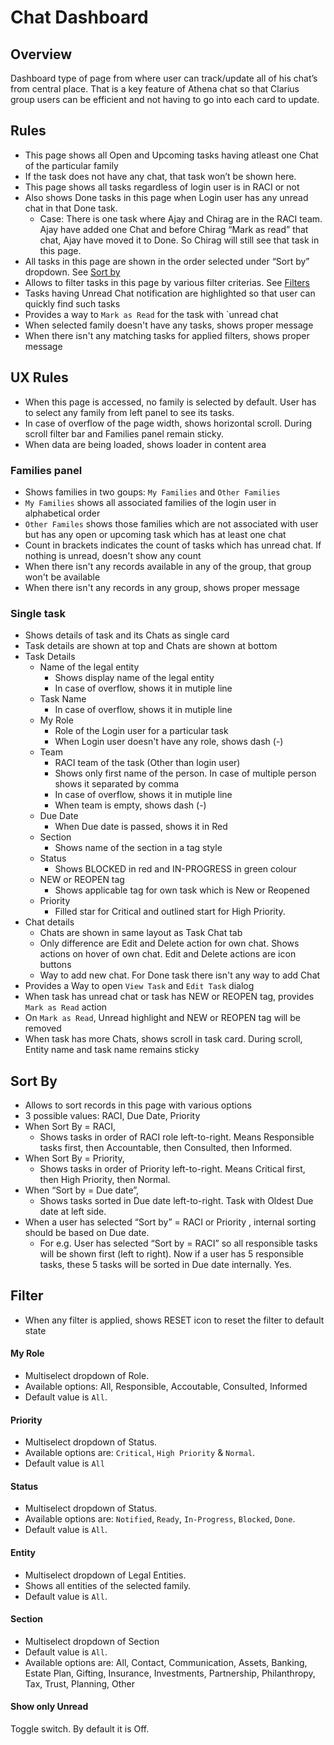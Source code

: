 # Chat Dashboard

## Overview

Dashboard type of page from where user can track/update all of his chat’s from central place.  That is a key feature of Athena chat so that Clarius group users can be efficient and not having to go into each card to update.

## Rules

- This page shows all Open and Upcoming tasks having atleast one Chat of the particular family
- If the task does not have any chat, that task won’t be shown here. 
- This page shows all tasks regardless of login user is in RACI or not 
- Also shows Done tasks in this page when Login user has any unread chat in that Done task.
  - Case: There is one task where Ajay and Chirag are in the RACI team. Ajay have added one Chat and before Chirag “Mark as read”  that chat, Ajay have moved it to Done. So Chirag will still see that task in this page.
- All tasks in this page are shown in the order selected under “Sort by” dropdown. See [Sort by](...)
- Allows to filter tasks in this page by various filter criterias. See [Filters](...)
- Tasks having Unread Chat notification are highlighted so that user can quickly find such tasks
- Provides a way to `Mark as Read` for the task with `unread chat
- When selected family doesn't have any tasks, shows proper message
- When there isn't any matching tasks for applied filters, shows proper message

## UX Rules

- When this page is accessed, no family is selected by default. User has to select any family from left panel to see its tasks. 
- In case of overflow of the page width, shows horizontal scroll. During scroll filter bar and Families panel remain sticky.
- When data are being loaded, shows loader in content area

### Families panel

- Shows families in two goups: `My Families` and `Other Families`
- `My Families` shows all associated families of the login user in alphabetical order
- `Other Familes` shows those families which are not associated with user but has any open or upcoming task which has at least one chat
- Count in brackets indicates the count of tasks which has unread chat. If nothing is unread, doesn't show any count
- When there isn't any records available in any of the group, that group won't be available
- When there isn't any records in any group, shows proper message

### Single task

- Shows details of task and its Chats as single card
- Task details are shown at top and Chats are shown at bottom
- Task Details
  - Name of the legal entity
    - Shows display name of the legal entity
    - In case of overflow, shows it in mutiple line
  - Task Name
    - In case of overflow, shows it in mutiple line
  - My Role
    - Role of the Login user for a particular task
    - When Login user doesn't have any role, shows dash (-)
  - Team
    - RACI team of the task (Other than login user)
    - Shows only first name of the person. In case of multiple person shows it separated by comma
    - In case of overflow, shows it in mutiple line
    - When team is empty, shows dash (-)
  - Due Date
    - When Due date is passed, shows it in Red
  - Section
    - Shows name of the section in a tag style
  - Status
    - Shows BLOCKED in red and IN-PROGRESS in green colour 
  - NEW or REOPEN tag
    - Shows applicable tag for own task which is New or Reopened
  - Priority
    - Filled star for Critical and outlined start for High Priority. 
- Chat details
  - Chats are shown in same layout as Task Chat tab
  - Only difference are Edit and Delete action for own chat. Shows actions on hover of own chat.  Edit and Delete actions are icon buttons
  - Way to add new chat. For Done task there isn't any way to add Chat
- Provides a Way to open `View Task` and `Edit Task` dialog
- When task has unread chat or task has NEW or REOPEN tag, provides `Mark as Read` action
- On `Mark as Read`, Unread highlight and NEW or REOPEN tag will be removed
- When task has more Chats, shows scroll in task card. During scroll, Entity name and task name remains sticky

## Sort By

- Allows to sort records in this page with various options
- 3 possible values: RACI, Due Date, Priority
- When Sort By = RACI, 
  - Shows tasks in order of RACI role left-to-right. Means Responsible tasks first, then Accountable, then Consulted, then Informed.  
- When Sort By = Priority, 
  - Shows tasks in order of Priority left-to-right. Means Critical first, then High Priority, then Normal. 
- When “Sort by = Due date”, 
  - Shows tasks sorted in Due date left-to-right. Task with Oldest Due date at left side.
- When a user has selected  “Sort by” = RACI or Priority , internal sorting should be based on Due date.
  - For e.g. User has selected “Sort by = RACI” so all responsible tasks will be shown first (left to right). Now if a user has 5 responsible tasks, these 5 tasks will be sorted in Due date internally.  Yes.



## Filter

- When any filter is applied, shows RESET icon to reset the filter to default state

#### My Role

- Multiselect dropdown of Role. 
- Available options: All, Responsible, Accoutable, Consulted, Informed
- Default value is `All`. 

#### Priority

- Multiselect dropdown of Status. 
- Available options are: `Critical`, `High Priority` & `Normal`.
- Default value is `All`

#### Status

- Multiselect dropdown of Status. 
- Available options are: `Notified`, `Ready`, `In-Progress`, `Blocked`, `Done`.
- Default value is `All`.

#### Entity

- Multiselect dropdown of Legal Entities. 
- Shows all entities of the selected family. 
- Default value is `All`.

#### Section

- Multiselect dropdown of Section
- Default value is `All`. 
- Available options are: All, Contact, Communication, Assets, Banking, Estate Plan, Gifting, Insurance, Investments, Partnership, Philanthropy, Tax, Trust, Planning, Other

#### Show only Unread

Toggle switch. By default it is Off. 